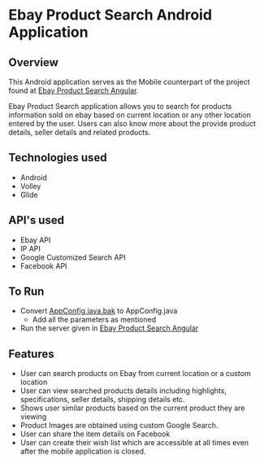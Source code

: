 # Ebay Product Search Android Application

## Overview

This Android application serves as the Mobile counterpart of the project found at [Ebay Product Search Angular](../Ebay-Product-Search-Angular).

Ebay Product Search application allows you to search for products information sold on ebay based on current location or any other location entered by the user. Users can also know more about the provide product details, seller details and related products.

## Technologies used

- Android
- Volley
- Glide

## API's used

- Ebay API
- IP API
- Google Customized Search API
- Facebook API

## To Run
- Convert [AppConfig.java.bak](android_app/app/src/main/java/edu/gyaneshm/ebay_product_search/data/AppConfig.java.bak) to AppConfig.java
  - Add all the parameters as mentioned
- Run the server given in [Ebay Product Search Angular](../Ebay-Product-Search-Angular)

## Features

- User can search products on Ebay from current location or a custom location
- User can view searched products details including highlights, specifications, seller details, shipping details etc.
- Shows user similar products based on the current product they are viewing
- Product Images are obtained using custom Google Search.
- User can share the item details on Facebook
- User can create their wish list which are accessible at all times even after the mobile application is closed.